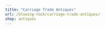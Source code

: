 ```yaml
---
title: "Carriage Trade Antiques"
url: /blowing-rock/carriage-trade-antiques/
shop: antiques
---
```

